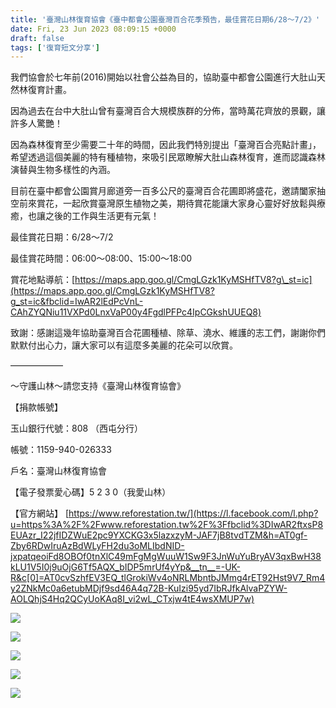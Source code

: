 ```yaml
---
title: '臺灣山林復育協會《臺中都會公園臺灣百合花季預告，最佳賞花日期6/28～7/2》'
date: Fri, 23 Jun 2023 08:09:15 +0000
draft: false
tags: ['復育短文分享']
---
```


我們協會於七年前(2016)開始以社會公益為目的，協助臺中都會公園進行大肚山天然林復育計畫。

因為過去在台中大肚山曾有臺灣百合大規模族群的分佈，當時萬花齊放的景觀，讓許多人驚艷！

因為森林復育至少需要二十年的時間，因此我們特別提出「臺灣百合亮點計畫」，希望透過這個美麗的特有種植物，來吸引民眾瞭解大肚山森林復育，進而認識森林演替與生物多樣性的內涵。

目前在臺中都會公園賞月廊道旁一百多公尺的臺灣百合花圃即將盛花，邀請闔家抽空前來賞花，一起欣賞臺灣原生植物之美，期待賞花能讓大家身心靈好好放鬆與療癒，也讓之後的工作與生活更有元氣！

最佳賞花日期：6/28～7/2

最佳賞花時間：06:00～08:00、15:00～18:00

賞花地點導航：[https://maps.app.goo.gl/CmgLGzk1KyMSHfTV8?g\_st=ic](https://maps.app.goo.gl/CmgLGzk1KyMSHfTV8?g_st=ic&fbclid=IwAR2lEdPcVnL-CAhZYQNiu11VXPd0LnxVaP00y4FgdlPFPc4IpCGkshUUEQ8)

致謝：感謝這幾年協助臺灣百合花圃種植、除草、澆水、維護的志工們，謝謝你們默默付出心力，讓大家可以有這麼多美麗的花朵可以欣賞。

——————

～守護山林～請您支持《臺灣山林復育協會》

【捐款帳號】

玉山銀行代號：808 （西屯分行）

帳號：1159-940-026333

戶名：臺灣山林復育協會

【電子發票愛心碼】5 2 3 0（我愛山林）

【官方網站】 [https://www.reforestation.tw/](https://l.facebook.com/l.php?u=https%3A%2F%2Fwww.reforestation.tw%2F%3Ffbclid%3DIwAR2ftxsP8EUAzr_I22jfIDZWuE2pc9YXCKG3x5lazxzyM-JAF7jB8tvdTZM&h=AT0gf-Zby6RDwIruAzBdWLyFH2du3oMLIbdNID-jxpatqeoiFd8OBOf0tnXlC49mFgMgWuuW1Sw9F3JnWuYuBryAV3qxBwH38kLU1V5I0j9uOjG6Tf5AQX_bIDP5mrUf4yYp&__tn__=-UK-R&c[0]=AT0cvSzhfEV3EQ_tlGrokiWv4oNRLMbntbJMmg4rET92Hst9V7_Rm4y2ZNkMc0a6etubMDjf9sd46A4q72B-KuIzi95yd7IbRJfkAlvaPZYW-AOLQhjS4Hq2QCyUoKAq8I_vi2wL_CTxjw4tE4wsXMUP7w)

[![](https://scontent-tpe1-1.xx.fbcdn.net/v/t39.30808-6/355907792_6742304582455791_2477786107527259184_n.jpg?stp=cp6_dst-jpg_p720x720&_nc_cat=109&ccb=1-7&_nc_sid=dd5e9f&_nc_ohc=oLSAJ0Lt-YoAX-eYLKz&_nc_ht=scontent-tpe1-1.xx&oh=00_AfBIz6skbSz6t7waPshm98hdg6VhHbBsUQhbMakvHly5OA&oe=65ACF0F0)](https://www.facebook.com/photo/?fbid=6742303209122595&set=pcb.6742304012455848&__cft__[0]=AZXpHO6tunsik3F0Vh7TCFZLo1SFLYO3DkAM94_pSUrfYQLLZTucxnkzwEfyFOrxMaeebE2NTO4zy7eiwzF2IF3cCGW696XeFVLlrJp-hWn2Alz76Rge9xmxaEPm13OvwGk&__tn__=*bH-R)

[![](https://scontent-tpe1-1.xx.fbcdn.net/v/t39.30808-6/355496648_6742304809122435_5194430388376258814_n.jpg?stp=cp6_dst-jpg_p720x720&_nc_cat=109&ccb=1-7&_nc_sid=dd5e9f&_nc_ohc=ANBhwwUXur0AX_q8wof&_nc_ht=scontent-tpe1-1.xx&oh=00_AfDBTHgfUcYpfe6E0_6DofUlHLMcVW1FDHPbcsmtr7PQMg&oe=65ACE57B)](https://www.facebook.com/photo/?fbid=6742303409122575&set=pcb.6742304012455848&__cft__[0]=AZXpHO6tunsik3F0Vh7TCFZLo1SFLYO3DkAM94_pSUrfYQLLZTucxnkzwEfyFOrxMaeebE2NTO4zy7eiwzF2IF3cCGW696XeFVLlrJp-hWn2Alz76Rge9xmxaEPm13OvwGk&__tn__=*bH-R)

[![](https://scontent-tpe1-1.xx.fbcdn.net/v/t39.30808-6/355698290_6742305039122412_1310602161227360706_n.jpg?stp=cp6_dst-jpg_p720x720&_nc_cat=107&ccb=1-7&_nc_sid=dd5e9f&_nc_ohc=VhCfLCbCZDcAX9MKad_&_nc_ht=scontent-tpe1-1.xx&oh=00_AfD7AEg-Ud0z8Hv4Ul-r2SQ2vmMweoT3cTNQx5uCGhk0Xg&oe=65AD567A)](https://www.facebook.com/photo/?fbid=6742303499122566&set=pcb.6742304012455848&__cft__[0]=AZXpHO6tunsik3F0Vh7TCFZLo1SFLYO3DkAM94_pSUrfYQLLZTucxnkzwEfyFOrxMaeebE2NTO4zy7eiwzF2IF3cCGW696XeFVLlrJp-hWn2Alz76Rge9xmxaEPm13OvwGk&__tn__=*bH-R)

[![](https://scontent-tpe1-1.xx.fbcdn.net/v/t39.30808-6/355658670_6742304632455786_6132681042375980928_n.jpg?stp=cp6_dst-jpg_p720x720&_nc_cat=103&ccb=1-7&_nc_sid=dd5e9f&_nc_ohc=zOlhdCNnjFsAX_zHyDK&_nc_ht=scontent-tpe1-1.xx&oh=00_AfCIGxbqMeV1h5rSJtxAJ70KOK-zfZqXkuKJdaUDIzsHjg&oe=65ACC78C)](https://www.facebook.com/photo/?fbid=6742303272455922&set=pcb.6742304012455848&__cft__[0]=AZXpHO6tunsik3F0Vh7TCFZLo1SFLYO3DkAM94_pSUrfYQLLZTucxnkzwEfyFOrxMaeebE2NTO4zy7eiwzF2IF3cCGW696XeFVLlrJp-hWn2Alz76Rge9xmxaEPm13OvwGk&__tn__=*bH-R)

[![](https://scontent-tpe1-1.xx.fbcdn.net/v/t39.30808-6/355493182_6742304775789105_6348425827493642399_n.jpg?stp=cp6_dst-jpg_p720x720&_nc_cat=109&ccb=1-7&_nc_sid=dd5e9f&_nc_ohc=tVPwQBtj2lAAX9XOhFc&_nc_ht=scontent-tpe1-1.xx&oh=00_AfBWbkKjbzMzay4Je398tGPqdbwRkHGJSshW4t6M6PQwmg&oe=65AB85A0)](https://www.facebook.com/photo/?fbid=6742303359122580&set=pcb.6742304012455848&__cft__[0]=AZXpHO6tunsik3F0Vh7TCFZLo1SFLYO3DkAM94_pSUrfYQLLZTucxnkzwEfyFOrxMaeebE2NTO4zy7eiwzF2IF3cCGW696XeFVLlrJp-hWn2Alz76Rge9xmxaEPm13OvwGk&__tn__=*bH-R)